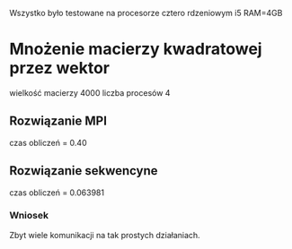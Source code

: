 Wszystko było testowane na procesorze cztero rdzeniowym i5 RAM=4GB

# Mnożenie macierzy kwadratowej przez wektor
wielkość macierzy 4000
liczba procesów 4
## Rozwiązanie MPI
czas obliczeń = 0.40
## Rozwiązanie sekwencyne 
czas obliczeń = 0.063981

### Wniosek
Zbyt wiele komunikacji na tak prostych działaniach.




